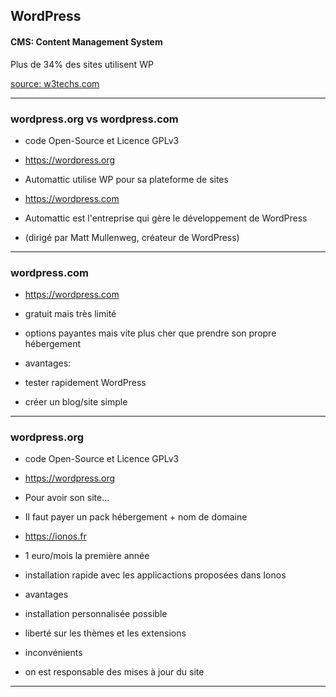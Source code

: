 ## WordPress

#### CMS: Content Management System

Plus de 34% des sites utilisent WP

[source: w3techs.com](https://w3techs.com/technologies/overview/content_management/all)

---

### wordpress.org vs wordpress.com

* code Open-Source et Licence GPLv3
* https://wordpress.org

* Automattic utilise WP pour sa plateforme de sites 
* https://wordpress.com
* Automattic est l'entreprise qui gère le développement de WordPress
* (dirigé par Matt Mullenweg, créateur de WordPress)

---

### wordpress.com

* https://wordpress.com
* gratuit mais très limité
* options payantes mais vite plus cher que prendre son propre hébergement

* avantages: 
* tester rapidement WordPress
* créer un blog/site simple

---

### wordpress.org

* code Open-Source et Licence GPLv3
* https://wordpress.org

* Pour avoir son site...
* Il faut payer un pack hébergement + nom de domaine
* https://ionos.fr
* 1 euro/mois la première année
* installation rapide avec les applicactions proposées dans Ionos

* avantages
* installation personnalisée possible
* liberté sur les thèmes et les extensions

* inconvénients
* on est responsable des mises à jour du site

---




